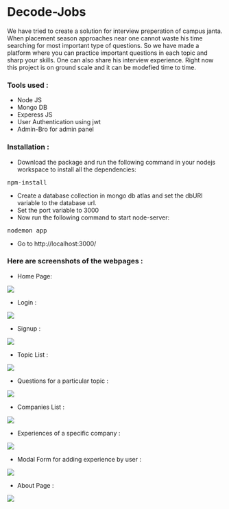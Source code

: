 # Decode-Jobs
We have tried to create a solution for interview preperation of campus janta. When placement season approaches near one cannot waste his time searching for most important type of questions. So we have made a platform where you can practice important questions in each topic and sharp your skills. One can also share his interview experience. Right now this project is on ground scale and it can be modefied time to time.
### Tools used :
* Node JS
* Mongo DB
* Experess JS
* User Authentication using jwt
* Admin-Bro for admin panel

### Installation :
* Download the package and run the following command in your nodejs workspace to install all the dependencies:
<pre>npm-install</pre>
* Create a database collection in mongo db atlas and set the dbURI variable to the database url. 
* Set the port variable to 3000
* Now run the following command to start node-server:
<pre>nodemon app</pre>
* Go to <a>http://localhost:3000/</a>


### Here are screenshots of the webpages :
* Home Page:
<img src = "https://github.com/shyam-2002/interviewtracker_final/blob/master/public/readme_images/home.png">

* Login :
<img src = "https://github.com/shyam-2002/interviewtracker_final/blob/master/public/readme_images/login_page.png">

* Signup : 
<img src = "https://github.com/shyam-2002/interviewtracker_final/blob/master/public/readme_images/signup_page.png">

* Topic List :
<img src= "https://github.com/shyam-2002/interviewtracker_final/blob/master/public/readme_images/topics.png">

* Questions for a particular topic :
<img src = "https://github.com/shyam-2002/interviewtracker_final/blob/master/public/readme_images/questions.png">

* Companies List :
<img src = "https://github.com/shyam-2002/interviewtracker_final/blob/master/public/readme_images/companies.png">

* Experiences of a specific company :
<img src = "https://github.com/shyam-2002/interviewtracker_final/blob/master/public/readme_images/experiences.png">

* Modal Form for adding experience by user :
<img src = "https://github.com/shyam-2002/interviewtracker_final/blob/master/public/readme_images/add_experience.png">

* About Page :
<img src = "https://github.com/shyam-2002/interviewtracker_final/blob/master/public/readme_images/about_page.png">
